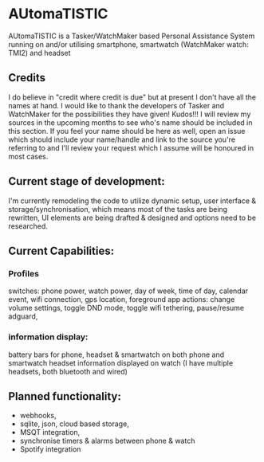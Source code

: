 # AUtomaTISTIC
AUtomaTISTIC is a Tasker/WatchMaker based Personal Assistance System running on and/or utilising smartphone, smartwatch (WatchMaker watch: TMI2) and headset

## Credits
I do believe in "credit where credit is due" but at present I don't have all the names at hand.
I would like to thank the developers of Tasker and WatchMaker for the possibilities they have given! Kudos!!!
I will review my sources in the upcoming months to see who's name should be included in this section. If you feel your name should be here as well, open an issue which should include your name/handle and link to the source you're referring to and I'll review your request which I assume will be honoured in most cases.

## Current stage of development:
I'm currently remodeling the code to utilize dynamic setup, user interface & storage/synchronisation, which means most of the tasks are being rewritten, UI elements are being drafted & designed and options need to be researched.

## Current Capabilities:
### Profiles
switches: phone power, watch power, day of week, time of day, calendar event, wifi connection, gps location, foreground app
actions: change volume settings, toggle DND mode, toggle wifi tethering, pause/resume adguard, 

### information display:
battery bars for phone, headset & smartwatch on both phone and smartwatch
headset information displayed on watch (I have multiple headsets, both bluetooth and wired)

## Planned functionality:
 - webhooks,
 - sqlite, json, cloud based storage, 
 - MSQT integration, 
 - synchronise timers & alarms between phone & watch
 - Spotify integration

